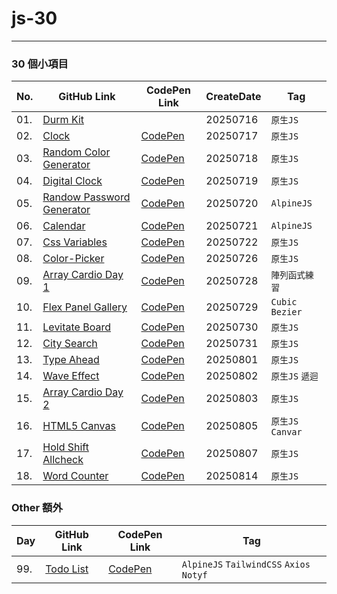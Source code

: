 # js-30



---
### 30 個小項目

| No. |           GitHub Link          | CodePen Link | CreateDate | Tag     |
| --- | -----------------------------  | ------------ | ---------- | ------- |
| 01.  | [Durm Kit](./01-durm-kit)      |              | 20250716   | `原生JS` |
| 02.  | [Clock](./02-clock)            | [CodePen](https://codepen.io/Quuui/pen/empJjYj) | 20250717 | `原生JS` |
| 03.  | [Random Color Generator](./03-random-color-generator) | [CodePen](https://codepen.io/Quuui/pen/YPywjPP) | 20250718 | `原生JS` |
| 04.  | [Digital Clock](./04-digital-clock) | [CodePen](https://codepen.io/Quuui/pen/bNVEjNW) | 20250719 | `原生JS` |
| 05.  | [Randow Password Generator](./05-randow-password-generator) | [CodePen](https://codepen.io/Quuui/pen/ZYbQjYj) | 20250720 | `AlpineJS` |
| 06.  | [Calendar](./06-calendar) | [CodePen](https://codepen.io/Quuui/pen/zxvrXJN) | 20250721 | `AlpineJS` |
| 07.  | [Css Variables](./07-css-variables) | [CodePen](https://codepen.io/Quuui/pen/pvjEXeN) | 20250722 | `原生JS` |
| 08.  | [Color-Picker](./08-color-picker) | [CodePen](https://codepen.io/Quuui/pen/empdwWE) | 20250726 | `原生JS` |
| 09.  | [Array Cardio Day 1](09-array-cardio-day1) | [CodePen](https://codepen.io/Quuui/pen/ogjxBbr) | 20250728 | `陣列函式練習` |
| 10.  | [Flex Panel Gallery](./10-flex-panel-gallery/) | [CodePen](https://codepen.io/Quuui/pen/pvjEmKv) | 20250729 | `Cubic Bezier` |
| 11.  | [Levitate Board](./11-levitate-board/) | [CodePen](https://codepen.io/Quuui/pen/JoYbraN) | 20250730 | `原生JS` |
| 12.  | [City Search](./12-city-search/) | [CodePen](https://codepen.io/Quuui/pen/VYvrRjN) | 20250731 | `原生JS` |
| 13.  | [Type Ahead](./13-type-ahead/) | [CodePen](https://codepen.io/Quuui/pen/qEOVvqQ)| 20250801 | `原生JS` |
| 14.  | [Wave Effect](./14-wave-effect/) | [CodePen](https://codepen.io/Quuui/pen/LEpOaxq)| 20250802 | `原生JS` `遞迴` |
| 15.  | [Array Cardio Day 2](./15-array-cardio-day2/) | [CodePen](https://codepen.io/Quuui/pen/yyYPwMz)| 20250803 | `原生JS` |
| 16.  | [HTML5 Canvas](./16-html5-canvas/) | [CodePen](https://codepen.io/Quuui/pen/myeqomd)| 20250805 | `原生JS` `Canvar` |
| 17.  | [Hold Shift Allcheck](./17-hold-shift-allcheck/) | [CodePen](https://codepen.io/Quuui/pen/OPyOqjN)| 20250807 | `原生JS`|
| 18.  | [Word Counter](./18-word-counter/) | [CodePen](https://codepen.io/Quuui/pen/YPyNZRy)| 20250814 | `原生JS`|




### Other 額外

| Day |           GitHub Link          | CodePen Link | Tag     |
| --- | -----------------------------  | ------------ | ------- |
|99.  | [Todo List](./99-my-todolist) | [CodePen](https://codepen.io/Quuui/pen/OPyMwNp) | `AlpineJS` `TailwindCSS` `Axios` `Notyf` |



